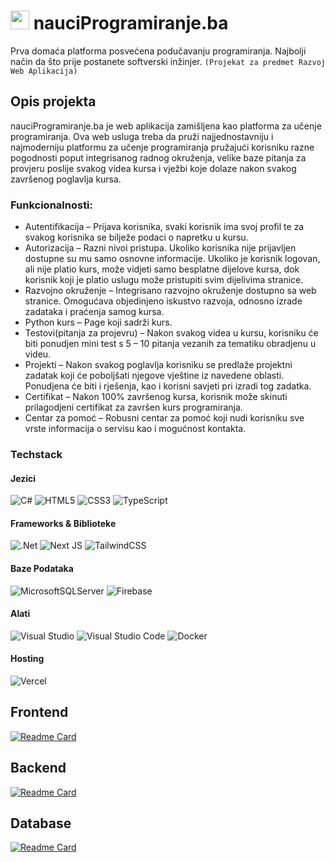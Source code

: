 # <img src="https://user-images.githubusercontent.com/47791892/235734016-1dc5abb3-b47a-4eb2-9a5d-f263e449d54a.png" height="30px" /> nauciProgramiranje.ba

Prva domaća platforma posvećena podučavanju programiranja. Najbolji način da što prije postanete softverski inžinjer. `(Projekat za predmet Razvoj Web Aplikacija)`

## Opis projekta
nauciProgramiranje.ba je web aplikacija zamišljena kao platforma za učenje programiranja. Ova web usluga treba da pruži najjednostavniju i najmoderniju platformu za učenje programiranja pružajući korisniku razne pogodnosti poput integrisanog radnog okruženja, velike baze pitanja za provjeru poslije svakog videa kursa i vježbi koje dolaze nakon svakog završenog poglavlja kursa.

### Funkcionalnosti:
- Autentifikacija – Prijava korisnika, svaki korisnik ima svoj profil te za svakog korisnika se bilježe podaci o napretku u kursu.
- Autorizacija – Razni nivoi pristupa. Ukoliko korisnika nije prijavljen dostupne su mu samo osnovne informacije. Ukoliko je korisnik logovan, ali nije platio kurs, može vidjeti samo besplatne dijelove kursa, dok korisnik koji je platio uslugu može pristupiti svim dijelivima stranice.
- Razvojno okruženje – Integrisano razvojno okruženje dostupno sa web stranice. Omogućava objedinjeno iskustvo razvoja, odnosno izrade zadataka i praćenja samog kursa.
- Python kurs – Page koji sadrži kurs.
- Testovi(pitanja za projevru) – Nakon svakog videa u kursu, korisniku će biti ponudjen mini test s 5 – 10 pitanja vezanih za tematiku obradjenu u videu. 
- Projekti – Nakon svakog poglavlja korisniku se predlaže projektni zadatak koji će poboljšati njegove vještine iz navedene oblasti. Ponudjena će biti i rješenja, kao i korisni savjeti pri izradi tog zadatka.
- Certifikat – Nakon 100% završenog kursa, korisnik može skinuti prilagodjeni certifikat za završen kurs programiranja.
- Centar za pomoć – Robusni centar za pomoć koji nudi korisniku sve vrste informacija o servisu kao i mogućnost kontakta.

### Techstack
#### Jezici

![C#](https://img.shields.io/badge/c%23-%23239120.svg?style=for-the-badge&logo=c-sharp&logoColor=white)
![HTML5](https://img.shields.io/badge/html5-%23E34F26.svg?style=for-the-badge&logo=html5&logoColor=white)
![CSS3](https://img.shields.io/badge/css3-%231572B6.svg?style=for-the-badge&logo=css3&logoColor=white)
![TypeScript](https://img.shields.io/badge/typescript-%23007ACC.svg?style=for-the-badge&logo=typescript&logoColor=white)

#### Frameworks & Biblioteke

![.Net](https://img.shields.io/badge/.NET-5C2D91?style=for-the-badge&logo=.net&logoColor=white)
![Next JS](https://img.shields.io/badge/Next-black?style=for-the-badge&logo=next.js&logoColor=white)
![TailwindCSS](https://img.shields.io/badge/tailwindcss-%2338B2AC.svg?style=for-the-badge&logo=tailwind-css&logoColor=white)

#### Baze Podataka

![MicrosoftSQLServer](https://img.shields.io/badge/Microsoft%20SQL%20Sever-CC2927?style=for-the-badge&logo=microsoft%20sql%20server&logoColor=white)
![Firebase](https://img.shields.io/badge/firebase-%23039BE5.svg?style=for-the-badge&logo=firebase)

#### Alati

![Visual Studio](https://img.shields.io/badge/Visual%20Studio-5C2D91.svg?style=for-the-badge&logo=visual-studio&logoColor=white)
![Visual Studio Code](https://img.shields.io/badge/Visual%20Studio%20Code-0078d7.svg?style=for-the-badge&logo=visual-studio-code&logoColor=white)
![Docker](https://img.shields.io/badge/docker-%230db7ed.svg?style=for-the-badge&logo=docker&logoColor=white)

#### Hosting

![Vercel](https://img.shields.io/badge/vercel-%23000000.svg?style=for-the-badge&logo=vercel&logoColor=white)

## Frontend
[![Readme Card](https://github-readme-stats.vercel.app/api/pin/?username=nauciProgramiranje-ba&repo=next-client&theme=react)](https://github.com/nauciProgramiranje-ba/next-client)

## Backend
[![Readme Card](https://github-readme-stats.vercel.app/api/pin/?username=nauciProgramiranje-ba&repo=dotnet-api&theme=react)](https://github.com/nauciProgramiranje-ba/dotnet-api)

## Database
[![Readme Card](https://github-readme-stats.vercel.app/api/pin/?username=nauciProgramiranje-ba&repo=mssql-database&theme=react)](https://github.com/nauciProgramiranje-ba/mssql-database)

